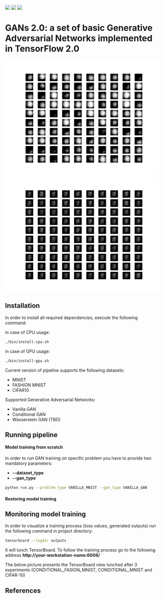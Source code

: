 ![](https://img.shields.io/badge/Python-3.6-blue.svg) ![](https://img.shields.io/badge/TensorFlow-2.0.0-blue.svg) ![](https://img.shields.io/badge/License-MIT-blue.svg)

# GANs 2.0: a set of basic Generative Adversarial Networks implemented in TensorFlow 2.0
![cfashion_mnist](./pics/conditional_fashion_mnist.gif)
![cfashion_mnist](./pics/conditional_mnist.gif)
## Installation

In order to install all required dependencies, execute the following command:

in case of CPU usage:
```bash
./bin/install-cpu.sh
```

in case of GPU usage:
```bash
./bin/install-gpu.sh
```

Current version of pipeline supports the following datasets:
 * MNIST
 * FASHION MNIST
 * CIFAR10 
 
Supported Generative Adversarial Networks:
 * Vanilla GAN
 * Conditional GAN
 * Wasserstein GAN (TBD)

## Running pipeline

#### Model training from scratch
In order to run GAN training on specific problem you have to provide two mandatory parameters:
 * **--dataset_type**
 * **--gan_type**
 
```bash
python run.py --problem_type VANILLA_MNIST --gan_type VANILLA_GAN
```

#### Restoring model training

## Monitoring model training
In order to visualize a training process (loss values, generated outputs) run the following command in project directory:
```bash
tensorboard --logdir outputs
```
It will lunch TensorBoard. To follow the training process go to the following address **http://your-workstation-name:6006/** 

The below picture presents the TensorBoard view lunched after 3 experiments (CONDITIONAL_FASION_MNIST, CONDITIONAL_MNIST and CIFAR-10)

## References

